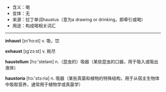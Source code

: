 - <span class="definition">含义：喝</span>
- <span class="definition">变体：无</span>
- <span class="definition">来源：拉丁单词haustus（意为a drawing or drinking，即牵引或喝）</span>
- <span class="definition">用途：构成喝相关词汇</span>

---

<span class="vocabulary">**inhaust**</span> [ɪn'hɔ:st] v. 吸，饮

<span class="vocabulary">**exhaust**</span> [ɪɡˈzɔːst] v. 耗尽

<span class="vocabulary">**haustellum**</span> [hɔː'steləm] n.（昆虫的）吸器（某些昆虫的口器，用于吸入或吸出液体）

<span class="vocabulary">**haustoria**</span> [hɔ:'stɔ:riə] n. 吸器（某些真菌和植物的特殊结构，用于从宿主生物体中吸取营养，通常用于植物学或真菌学）

